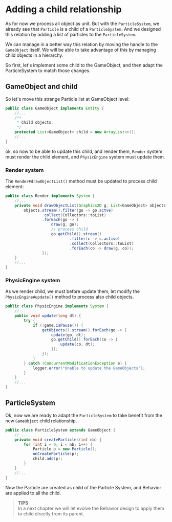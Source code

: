 # Adding a child relationship

As for now we process all object as unit. But with the `ParticleSystem`, we already see that `Particle` is a child of
a `ParticleSystem`. And we designed this relation by adding a list of particles to the `ParticleSystem`.

We can manage in a better way this relation by moving the handle to the `GameObject` itself. We will be able to take
advantage of this by managing child objects in a hierarchy.

So first, let's implement some child to the GameObject, and then adapt the ParticleSystem to match those changes.

## GameObject and child

So let's move this strange Particle list at GameObject level:

```java
public class GameObject implements Entity {
    //...
    /**
     * Child objects.
     */
    protected List<GameObject> child = new ArrayList<>();
    //...
}
```

ok, so now to be able to update this child, and render them, `Render` system must render the child element, and
`PhysicEngine` system must update them.

### Render system

The `Render#drawObjectList()` method must be updated to process child element:

```java
public class Render implements System {
    //...
    private void drawObjectList(Graphics2D g, List<GameObject> objects) {
        objects.stream().filter(go -> go.actve)
                .collect(Collectors::toList)
                .forEach(go -> {
                    draw(g, go);
                    // process child
                    go.getChild().stream()
                            .filter(c -> c.active)
                            .collect(Collectors::toList)
                            .forEach(co -> draw(g, co));
                });
    }
    //...    
}

```

### PhysicEngine system

As we render child, we must before update them, let modify the `PhysicEngine#update()` method to process also child
objects.

```java
public class PhysicEngine implements System {
    //...
    public void update(long dt) {
        try {
            if (!game.isPause()) {
                getObjects().stream().forEach(go -> {
                    update(go, dt);
                    go.getChild().forEach(co -> {
                        update(co, dt);
                    });
                });
            }
        } catch (ConcurrentModificationException e) {
            logger.error("Unable to update the GameObjects");
        }
    }
    //...
}
```

## ParticleSystem

Ok, now we are ready to adapt the `ParticleSystem` to take benefit from the new `GameObject` child relationship.

```java
public class ParticleSystem extends GameObject {
    //...
    private void createParticles(int nb) {
        for (int i = 0; i < nb; i++) {
            Particle p = new Particle();
            onCreateParticle(p);
            child.add(p);
        }
    }
    //...
}
```

Now the Particle are created as child of the Particle System, and Behavior<Particle> are applied to all the child.

> **TIPS**<br/>In a next chapter we will let evolve the Behavior design to apply them to child directly from its parent.

